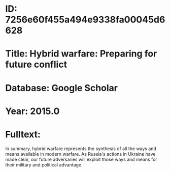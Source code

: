 # ID: 7256e60f455a494e9338fa00045d6628
# Title: Hybrid warfare: Preparing for future conflict
# Database: Google Scholar
# Year: 2015.0
# Fulltext:
In summary, hybrid warfare represents the synthesis of all the ways and means available in modern warfare.
As Russia's actions in Ukraine have made clear, our future adversaries will exploit those ways and means for their military and political advantage.